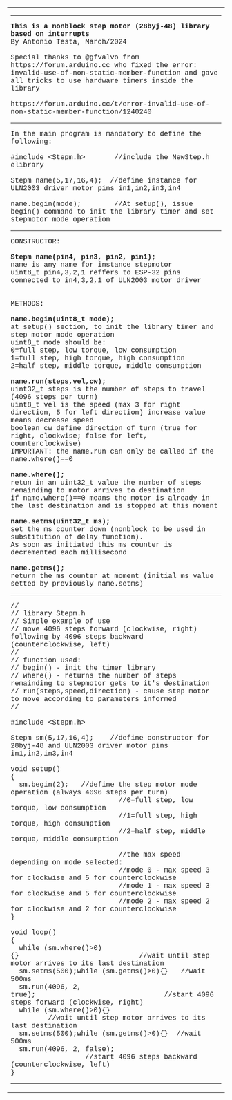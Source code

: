 <body>

<table border="0" cellspacing="0" cellpadding="0" id="table1">
	<tr>
		<td><hr>
		<p><font face="Courier"><b>This is a nonblock step motor (28byj-48) library 
		based on interrupts</b><br>By Antonio Testa, March/2024<br><br>Special thanks to @gfvalvo from https://forum.arduino.cc who fixed the 
		error: invalid-use-of-non-static-member-function and gave all tricks to 
		use hardware timers inside the library<br><br>https://forum.arduino.cc/t/error-invalid-use-of-non-static-member-function/1240240</font></p>
		<hr>
		<p><font face="Courier">In the main program is mandatory to define the following:<br>
		<br>#include &lt;Stepm.h&gt;&nbsp;&nbsp;&nbsp;&nbsp;&nbsp;&nbsp; //include the NewStep.h 
		elibrary <br><br>Stepm name(5,17,16,4);&nbsp; //define instance for ULN2003 driver motor 
		pins in1,in2,in3,in4<br><br>name.begin(mode);&nbsp;&nbsp;&nbsp;&nbsp;&nbsp; &nbsp; //At setup(), 
		issue begin() command to init the library timer and set stepmotor mode 
		operation</font></p><hr>
		<p><font face="Courier">CONSTRUCTOR:<br><br><b>Stepm name(pin4, pin3, pin2, pin1);
		</b><br>name is any name for instance stepmotor<br>uint8_t pin4,3,2,1 reffers to ESP-32 pins connected to in4,3,2,1 of 
		ULN2003 motor driver<br><br><br>METHODS:<br>
		<br><b>name.begin(uint8_t mode);</b><br>at setup() section, to init the library timer and step motor mode 
		operation<br>uint8_t mode should be:<br>0=full step, low torque, low consumption<br>1=full step, high torque, high consumption<br>2=half step, middle torque, middle consumption
		<br><br><b>name.run(steps,vel,cw);</b><br>uint32_t steps is the number of steps to travel (4096 steps per turn)<br>uint8_t vel is the speed (max 3 for right direction, 5 for left 
		direction) increase value means decrease speed<br>boolean cw define direction of turn (true for right, clockwise; false 
		for left, counterclockwise)<br>IMPORTANT: the name.run can only be called if the name.where()==0
		<br><br><b>name.where();</b><br>retun in an uint32_t value the number of steps remainding to motor 
		arrives to destination<br>if name.where()==0 means the motor is already in the last destination 
		and is stopped at this moment<br><br><b>name.setms(uint32_t ms);</b><br>set the ms counter down (nonblock to be used in substitution of delay 
		function).<br>As soon as initiated this ms counter is decremented each millisecond<br>
		<br><b>name.getms();</b><br>return the ms counter at moment (initial ms value setted by previously 
		name.setms)</font></p><hr>
		<p><font face="Courier">//<br>// library Stepm.h<br>// Simple example of use<br>// move 4096 steps forward (clockwise, right) following by 4096 steps 
		backward (counterclockwise, left)<br>// <br>// function used:<br>// begin() - init the timer library<br>// where() - returns the number of steps remainding to stepmotor gets to 
		it's destination<br>// run(steps,speed,direction) - cause step motor to move according to 
		parameters informed<br>// <br><br>#include &lt;Stepm.h&gt;<br><br>Stepm sm(5,17,16,4);&nbsp;&nbsp;&nbsp; //define constructor for 28byj-48 and ULN2003 
		driver motor pins in1,in2,in3,in4<br><br>void setup()<br>{<br>&nbsp; sm.begin(2);&nbsp;&nbsp; //define the step motor mode operation (always 4096 steps 
		per turn) <br>&nbsp;&nbsp;&nbsp;&nbsp;&nbsp;&nbsp;&nbsp;&nbsp;&nbsp; &nbsp;&nbsp;&nbsp;&nbsp;&nbsp;&nbsp; &nbsp;&nbsp;&nbsp;&nbsp; &nbsp;&nbsp;&nbsp; 
		//0=full step, low torque, low consumption<br>&nbsp;&nbsp;&nbsp;&nbsp;&nbsp;&nbsp;&nbsp;&nbsp;&nbsp;&nbsp;&nbsp;&nbsp;&nbsp;&nbsp;&nbsp; &nbsp;&nbsp;&nbsp;&nbsp;&nbsp;&nbsp; &nbsp;&nbsp; 
		//1=full step, high torque, high consumption<br>&nbsp;&nbsp;&nbsp;&nbsp;&nbsp;&nbsp;&nbsp;&nbsp;&nbsp;&nbsp;&nbsp;&nbsp;&nbsp;&nbsp;&nbsp; &nbsp;&nbsp;&nbsp;&nbsp;&nbsp;&nbsp; &nbsp;&nbsp; 
		//2=half step, middle torque, middle consumption<br><br>&nbsp;&nbsp;&nbsp;&nbsp;&nbsp;&nbsp;&nbsp;&nbsp;&nbsp;&nbsp;&nbsp;&nbsp;&nbsp; &nbsp;&nbsp;&nbsp;&nbsp;&nbsp;&nbsp;&nbsp;&nbsp;&nbsp; &nbsp; 
		//the max speed depending on mode selected:<br>&nbsp;&nbsp;&nbsp;&nbsp;&nbsp;&nbsp;&nbsp;&nbsp;&nbsp;&nbsp;&nbsp;&nbsp;&nbsp; &nbsp;&nbsp;&nbsp;&nbsp;&nbsp;&nbsp;&nbsp;&nbsp;&nbsp; &nbsp; 
		//mode 0 - max speed 3 for clockwise and 5 for counterclockwise<br>&nbsp;&nbsp;&nbsp;&nbsp;&nbsp;&nbsp;&nbsp;&nbsp;&nbsp;&nbsp;&nbsp;&nbsp;&nbsp; &nbsp;&nbsp;&nbsp;&nbsp;&nbsp;&nbsp;&nbsp;&nbsp;&nbsp; &nbsp; 
		//mode 1 - max speed 3 for clockwise and 5 for counterclockwise<br>&nbsp;&nbsp;&nbsp;&nbsp;&nbsp;&nbsp;&nbsp;&nbsp;&nbsp;&nbsp;&nbsp;&nbsp;&nbsp;&nbsp; &nbsp;&nbsp;&nbsp;&nbsp;&nbsp;&nbsp;&nbsp;&nbsp; &nbsp; 
		//mode 2 - max speed 2 for clockwise and 2 for counterclockwise<br>}<br>
		<br>void loop()<br>{<br>&nbsp; while (sm.where()&gt;0){}&nbsp;&nbsp;&nbsp;&nbsp;&nbsp;&nbsp;&nbsp;&nbsp;&nbsp;&nbsp;&nbsp;&nbsp;&nbsp;&nbsp;&nbsp;&nbsp;&nbsp;&nbsp;&nbsp;&nbsp;&nbsp;&nbsp;&nbsp;&nbsp;&nbsp;&nbsp;&nbsp;&nbsp; 
		//wait until step motor arrives to its last destination<br>&nbsp; sm.setms(500);while (sm.getms()&gt;0){}&nbsp;&nbsp; //wait 500ms<br>&nbsp; sm.run(4096, 2, true);&nbsp;&nbsp;&nbsp;&nbsp;&nbsp;&nbsp;&nbsp;&nbsp;&nbsp;&nbsp;&nbsp;&nbsp;&nbsp;&nbsp;&nbsp;&nbsp;&nbsp;&nbsp;&nbsp;&nbsp;&nbsp;&nbsp;&nbsp;&nbsp;&nbsp;&nbsp;&nbsp;&nbsp;&nbsp;&nbsp; //start 4096 steps forward (clockwise, right)
		<br>&nbsp; while (sm.where()&gt;0){}&nbsp;&nbsp;&nbsp;&nbsp;&nbsp;&nbsp;&nbsp;&nbsp;&nbsp;&nbsp;&nbsp;&nbsp;&nbsp;&nbsp;&nbsp;&nbsp;&nbsp;&nbsp;&nbsp; &nbsp;&nbsp;&nbsp;&nbsp;&nbsp;&nbsp;&nbsp;&nbsp; //wait until step motor arrives to its last destination<br>&nbsp; sm.setms(500);while (sm.getms()&gt;0){}&nbsp; //wait 500ms<br>&nbsp; sm.run(4096, 2, false);&nbsp;&nbsp;&nbsp;&nbsp;&nbsp;&nbsp;&nbsp;&nbsp;&nbsp;&nbsp;&nbsp; &nbsp;&nbsp;&nbsp;&nbsp;&nbsp;&nbsp;&nbsp;&nbsp;&nbsp;&nbsp;&nbsp;&nbsp;&nbsp;&nbsp;&nbsp;&nbsp;&nbsp; //start 4096 steps backward (counterclockwise, left)
		<br>}</font></p><hr></td>
	</tr>
</table>

</body>

